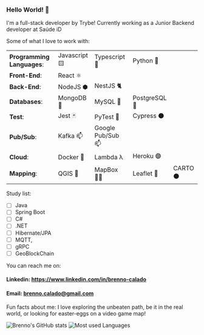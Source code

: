 ### Hello World! 👋

I'm a full-stack developer by Trybe!
Currently working as a Junior Backend developer at Saúde iD
 
Some of what I love to work with:

| | | | | |
|--------------------------|---------------|---------------------------------|-----------|----|
|**Programming Languages**:| Javascript 🟨 | Typescript :large_blue_diamond: | Python 🐍 |
|**Front-End**:| React ⚛️ |
|**Back-End**:| NodeJS ⬢ | NestJS 🐈 |
|**Databases**:| MongoDB 🍃 | MySQL 🐬 | PostgreSQL 🐘 |
|**Test**:| Jest 🃏 | PyTest 🌈 | Cypress ⚫ |
|**Pub/Sub**:| Kafka :mailbox:| Google Pub/Sub :mailbox: |
|**Cloud**:| Docker 🐋 | Lambda λ | Heroku 🟣 |
|**Mapping**:| QGIS 🧭| MapBox 🧑‍🚀 | Leaflet 🍃| CARTO ⚫|


  Study list:
   - [ ] Java
   - [ ] Spring Boot
   - [ ] C#
   - [ ] .NET
   - [ ] Hibernate/JPA
   - [ ] MQTT,
   - [ ] gRPC
   - [ ] GeoBlockChain

You can reach me on:
#### Linkedin: https://www.linkedin.com/in/brenno-calado
#### Email: brenno.calado@gmail.com

Fun facts about me: I love exploring the unbeaten path, be it in the real world, or looking for easter-eggs on a video game map!

![Brenno's GitHub stats](https://github-readme-stats.vercel.app/api?username=brenno-calado&show_icons=true&theme=tokyonight&count_private=false)
![Most used Languages](https://github-readme-stats.vercel.app/api/top-langs/?username=brenno-calado&layout=compact&theme=tokyonight)
